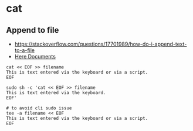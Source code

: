 # cat

## Append to file

- https://stackoverflow.com/questions/17701989/how-do-i-append-text-to-a-file
- [Here Documents](https://tldp.org/LDP/abs/html/here-docs.html)

```shell
cat << EOF >> filename
This is text entered via the keyboard or via a script.
EOF
```

```shell
sudo sh -c 'cat << EOF >> filename
This is text entered via the keyboard.
EOF'
```

```shell
# to avoid cli sudo issue
tee -a filename << EOF
This is text entered via the keyboard or via a script.
EOF
```

